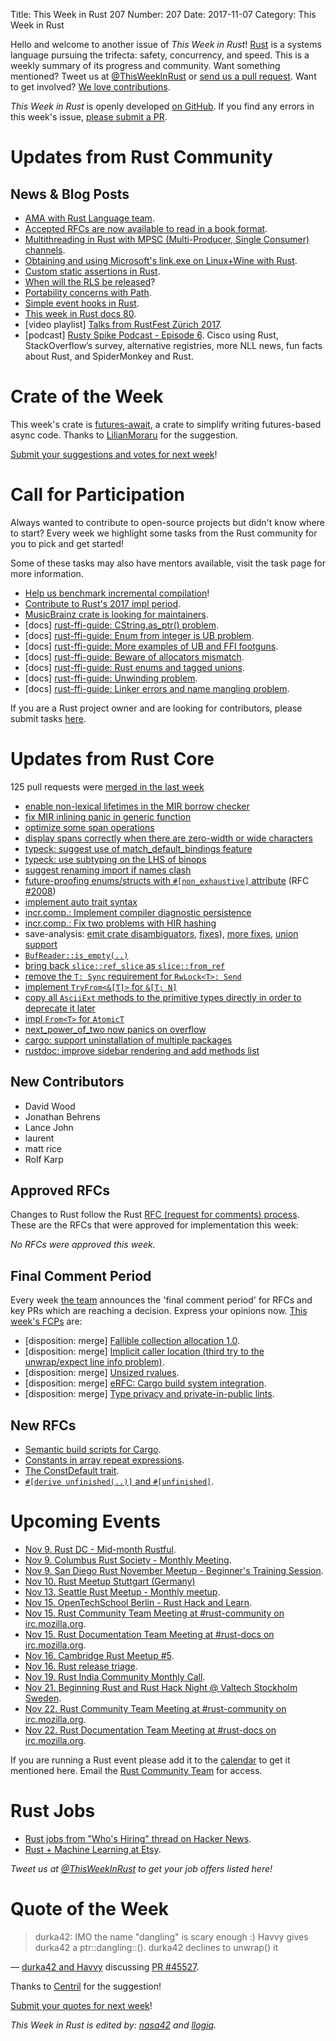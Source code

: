 Title: This Week in Rust 207
Number: 207
Date: 2017-11-07
Category: This Week in Rust

Hello and welcome to another issue of *This Week in Rust*!
[Rust](http://rust-lang.org) is a systems language pursuing the trifecta: safety, concurrency, and speed.
This is a weekly summary of its progress and community.
Want something mentioned? Tweet us at [@ThisWeekInRust](https://twitter.com/ThisWeekInRust) or [send us a pull request](https://github.com/cmr/this-week-in-rust).
Want to get involved? [We love contributions](https://github.com/rust-lang/rust/blob/master/CONTRIBUTING.md).

*This Week in Rust* is openly developed [on GitHub](https://github.com/cmr/this-week-in-rust).
If you find any errors in this week's issue, [please submit a PR](https://github.com/cmr/this-week-in-rust/pulls).

# Updates from Rust Community

## News & Blog Posts

* [AMA with Rust Language team](https://hashnode.com/ama/with-rust-language-team-cj99mv7s101yw4rwtk5zntk8k).
* [Accepted RFCs are now available to read in a book format](https://rust-lang.github.io/rfcs/).
* [Multithreading in Rust with MPSC (Multi-Producer, Single Consumer) channels](https://blog.softwaremill.com/multithreading-in-rust-with-mpsc-multi-producer-single-consumer-channels-db0fc91ae3fa).
* [Obtaining and using Microsoft's link.exe on Linux+Wine with Rust](https://gist.github.com/est31/7235ab253554d33046873dfb64e7ecdc).
* [Custom static assertions in Rust](https://nikolaivazquez.com/posts/programming/rust-static-assertions/).
* [When will the RLS be released](https://www.ncameron.org/blog/when-will-the-rls-be-released/)?
* [Portability concerns with Path](https://udoprog.github.io/rust/2017-11-05/portability-concerns-with-path.html).
* [Simple event hooks in Rust](https://mattgathu.github.io/simple-events-hook-rust/).
* [This week in Rust docs 80](https://guillaumegomez.github.io/this-week-in-rust-docs/blog/this-week-in-rust-docs-80).
* [video playlist] [Talks from RustFest Zürich 2017](https://www.youtube.com/watch?v=jywiVWKm1TI&list=PL85XCvVPmGQj9mqbJizw-zi-EhcpS5jTP).
* [podcast] [Rusty Spike Podcast - Episode 6](https://rusty-spike.blubrry.net/2017/11/02/episode-6-nov-1-2017/). Cisco using Rust, StackOverflow’s survey, alternative registries, more NLL news, fun facts about Rust, and SpiderMonkey and Rust.

# Crate of the Week

This week's crate is [futures-await](https://crates.io/crates/futures-await), a crate to simplify writing futures-based async code. Thanks to [LilianMoraru](https://users.rust-lang.org/u/LilianMoraru) for the suggestion.

[Submit your suggestions and votes for next week][submit_crate]!

[submit_crate]: https://users.rust-lang.org/t/crate-of-the-week/2704

# Call for Participation

Always wanted to contribute to open-source projects but didn't know where to start?
Every week we highlight some tasks from the Rust community for you to pick and get started!

Some of these tasks may also have mentors available, visit the task page for more information.

* [Help us benchmark incremental compilation](https://internals.rust-lang.org/t/help-us-benchmark-incremental-compilation/6153)!
* [Contribute to Rust's 2017 impl period](https://www.rustaceans.org/findwork/impl).
* [MusicBrainz crate is looking for maintainers](https://www.reddit.com/r/rust/comments/7a2nq4/looking_for_potential_maintainer_to_musicbrainz/).
* [docs] [rust-ffi-guide: CString.as_ptr() problem](https://github.com/Michael-F-Bryan/rust-ffi-guide/issues/50).
* [docs] [rust-ffi-guide: Enum from integer is UB problem](https://github.com/Michael-F-Bryan/rust-ffi-guide/issues/51).
* [docs] [rust-ffi-guide: More examples of UB and FFI footguns](https://github.com/Michael-F-Bryan/rust-ffi-guide/issues/52).
* [docs] [rust-ffi-guide: Beware of allocators mismatch](https://github.com/Michael-F-Bryan/rust-ffi-guide/issues/53).
* [docs] [rust-ffi-guide: Rust enums and tagged unions](https://github.com/Michael-F-Bryan/rust-ffi-guide/issues/54).
* [docs] [rust-ffi-guide: Unwinding problem](https://github.com/Michael-F-Bryan/rust-ffi-guide/issues/49).
* [docs] [rust-ffi-guide: Linker errors and name mangling problem](https://github.com/Michael-F-Bryan/rust-ffi-guide/issues/48).

If you are a Rust project owner and are looking for contributors, please submit tasks [here][guidelines].

[guidelines]: https://users.rust-lang.org/t/twir-call-for-participation/4821

# Updates from Rust Core

125 pull requests were [merged in the last week][merged]

[merged]: https://github.com/search?q=is%3Apr+org%3Arust-lang+is%3Amerged+merged%3A2017-10-30..2017-11-06

* [enable non-lexical lifetimes in the MIR borrow checker](https://github.com/rust-lang/rust/pull/45538)
* [fix MIR inlining panic in generic function](https://github.com/rust-lang/rust/pull/45723)
* [optimize some span operations](https://github.com/rust-lang/rust/pull/45602)
* [display spans correctly when there are zero-width or wide characters](https://github.com/rust-lang/rust/pull/45711)
* [typeck: suggest use of match_default_bindings feature](https://github.com/rust-lang/rust/pull/45409)
* [typeck: use subtyping on the LHS of binops](https://github.com/rust-lang/rust/pull/45435)
* [suggest renaming import if names clash](https://github.com/rust-lang/rust/pull/45660)
* [future-proofing enums/structs with `#[non_exhaustive]` attribute](https://github.com/rust-lang/rust/pull/45394) (RFC [#2008](https://rust-lang.github.io/rfcs/2008-non-exhaustive.html))
* [implement auto trait syntax](https://github.com/rust-lang/rust/pull/45247)
* [incr.comp.: Implement compiler diagnostic persistence](https://github.com/rust-lang/rust/pull/45472)
* [incr.comp.: Fix two problems with HIR hashing](https://github.com/rust-lang/rust/pull/45551)
* save-analysis: [emit crate disambiguators](https://github.com/rust-lang/rust/pull/45468),
                 [fixes](https://github.com/rust-lang/rust/pull/45709)),
                 [more fixes](https://github.com/rust-lang/rust/pull/45798),
                 [union support](https://github.com/rust-lang/rust/pull/45647)
* [`BufReader::is_empty(..)`](https://github.com/rust-lang/rust/pull/45369)
* [bring back `slice::ref_slice` as `slice::from_ref`](https://github.com/rust-lang/rust/pull/45306)
* [remove the `T: Sync` requirement for `RwLock<T>: Send`](https://github.com/rust-lang/rust/pull/45267)
* [implement `TryFrom<&[T]>` for `&[T; N]`](https://github.com/rust-lang/rust/pull/44764)
* [copy all `AsciiExt` methods to the primitive types directly in order to deprecate it later](https://github.com/rust-lang/rust/pull/44042)
* [impl `From<T>` for `AtomicT`](https://github.com/rust-lang/rust/pull/45610)
* [next_power_of_two now panics on overflow](https://github.com/rust-lang/rust/pull/45754)
* [cargo: support uninstallation of multiple packages](https://github.com/rust-lang/cargo/pull/4561)
* [rustdoc: improve sidebar rendering and add methods list](https://github.com/rust-lang/rust/pull/45187)

## New Contributors

* David Wood
* Jonathan Behrens
* Lance John
* laurent
* matt rice
* Rolf Karp

## Approved RFCs

Changes to Rust follow the Rust [RFC (request for comments)
process](https://github.com/rust-lang/rfcs#rust-rfcs). These
are the RFCs that were approved for implementation this week:

*No RFCs were approved this week.*

## Final Comment Period

Every week [the team](https://www.rust-lang.org/team.html) announces the
'final comment period' for RFCs and key PRs which are reaching a
decision. Express your opinions now. [This week's FCPs][fcp] are:

[fcp]: https://github.com/rust-lang/rfcs/labels/final-comment-period

* [disposition: merge] [Fallible collection allocation 1.0](https://github.com/rust-lang/rfcs/pull/2116).
* [disposition: merge] [Implicit caller location (third try to the unwrap/expect line info problem)](https://github.com/rust-lang/rfcs/pull/2091).
* [disposition: merge] [Unsized rvalues](https://github.com/rust-lang/rfcs/pull/1909).
* [disposition: merge] [eRFC: Cargo build system integration](https://github.com/rust-lang/rfcs/pull/2136).
* [disposition: merge] [Type privacy and private-in-public lints](https://github.com/rust-lang/rfcs/pull/2145).

## New RFCs

* [Semantic build scripts for Cargo](https://github.com/rust-lang/rfcs/pull/2196).
* [Constants in array repeat expressions](https://github.com/rust-lang/rfcs/pull/2203).
* [The ConstDefault trait](https://github.com/rust-lang/rfcs/pull/2204).
* [`#[derive unfinished(..)]` and `#[unfinished]`](https://github.com/rust-lang/rfcs/pull/2205).

# Upcoming Events

* [Nov  9. Rust DC - Mid-month Rustful](https://www.meetup.com/RustDC/events/243672298/).
* [Nov  9. Columbus Rust Society - Monthly Meeting](https://www.meetup.com/columbus-rs/events/244164143/).
* [Nov  9. San Diego Rust November Meetup - Beginner's Training Session](https://www.meetup.com/San-Diego-Rust/events/244506375/).
* [Nov 10. Rust Meetup Stuttgart (Germany)](https://blog.shackspace.de/?p=5723)
* [Nov 13. Seattle Rust Meetup - Monthly meetup](https://www.meetup.com/Seattle-Rust-Meetup/events/244037662/).
* [Nov 15. OpenTechSchool Berlin - Rust Hack and Learn](https://www.meetup.com/opentechschool-berlin/events/244340757/).
* [Nov 15. Rust Community Team Meeting at #rust-community on irc.mozilla.org](https://chat.mibbit.com/?server=irc.mozilla.org&channel=%23rust-community).
* [Nov 15. Rust Documentation Team Meeting at #rust-docs on irc.mozilla.org](https://chat.mibbit.com/?server=irc.mozilla.org&channel=%23rust-docs).
* [Nov 16. Cambridge Rust Meetup #5](https://www.meetup.com/Cambridge-Rust-Meetup/events/244114730/).
* [Nov 16. Rust release triage](https://internals.rust-lang.org/t/release-cycle-triage-proposal/3544).
* [Nov 19. Rust India Community Monthly Call](https://reps.mozilla.org/e/rust-india-monthly-call/).
* [Nov 21. Beginning Rust and Rust Hack Night @ Valtech Stockholm Sweden](https://www.meetup.com/ruststhlm/events/244792464/).
* [Nov 22. Rust Community Team Meeting at #rust-community on irc.mozilla.org](https://chat.mibbit.com/?server=irc.mozilla.org&channel=%23rust-community).
* [Nov 22. Rust Documentation Team Meeting at #rust-docs on irc.mozilla.org](https://chat.mibbit.com/?server=irc.mozilla.org&channel=%23rust-docs).

If you are running a Rust event please add it to the [calendar] to get
it mentioned here. Email the [Rust Community Team][community] for access.

[calendar]: https://www.google.com/calendar/embed?src=apd9vmbc22egenmtu5l6c5jbfc%40group.calendar.google.com
[community]: mailto:community-team@rust-lang.org

# Rust Jobs

* [Rust jobs from "Who's Hiring" thread on Hacker News](https://www.reddit.com/r/rust/comments/7adboi/17_rustrelated_job_openings_in_novembers_whos/).
* [Rust + Machine Learning at Etsy](https://www.reddit.com/r/rust/comments/7aoiod/job_etsy_rust_machine_learning/).

*Tweet us at [@ThisWeekInRust](https://twitter.com/ThisWeekInRust) to get your job offers listed here!*

# Quote of the Week

> durka42: IMO the name "dangling" is scary enough :)
> Havvy gives durka42 a ptr::dangling::<Candy>().
> durka42 declines to unwrap() it

— [durka42 and Havvy](https://botbot.me/mozilla/rust-internals/2017-11-02/?msg=93047552&page=2) discussing [PR #45527](https://github.com/rust-lang/rust/pull/45527).

Thanks to [Centril](https://users.rust-lang.org/t/twir-quote-of-the-week/328/464) for the suggestion!

[Submit your quotes for next week][submit]!

[submit]: http://users.rust-lang.org/t/twir-quote-of-the-week/328

*This Week in Rust is edited by: [nasa42](https://github.com/nasa42) and [llogiq](https://github.com/llogiq).*
